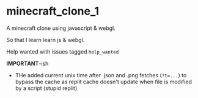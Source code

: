 # minecraft_clone_1
A minecraft clone using javascript &amp; webgl.

So that I learn learn js &amp; webgl.

Help wanted with issues tagged `help_wanted`

**IMPORTANT**-ish
- THe added current unix time after .json and .png fetches (`?t=...`) to bypass the cache as replit cache doesn't update when file is modified by a script (stupid replit)
